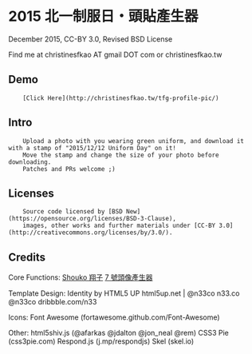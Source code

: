 # 2015 北一制服日・頭貼產生器
December 2015, CC-BY 3.0, Revised BSD License

Find me at christinesfkao AT gmail DOT com or christinesfkao.tw

## Demo

		[Click Here](http://christinesfkao.tw/tfg-profile-pic/)


## Intro
		Upload a photo with you wearing green uniform, and download it with a stamp of "2015/12/12 Uniform Day" on it!
		Move the stamp and change the size of your photo before downloading.
		Patches and PRs welcome ;)

## Licenses
		Source code licensed by [BSD New](https://opensource.org/licenses/BSD-3-Clause),
		images, other works and further materials under [CC-BY 3.0](http://creativecommons.org/licenses/by/3.0/).

## Credits

Core Functions:
		[Shouko 翔子](http://shouko.tw)
		[7 號頭像產生器](http://goooooooogle.github.io/profile-picture-generator/)

Template Design:
    Identity by HTML5 UP
    html5up.net | @n33co
    n33.co @n33co dribbble.com/n33

Icons:
    Font Awesome (fortawesome.github.com/Font-Awesome)

Other:
		html5shiv.js (@afarkas @jdalton @jon_neal @rem)
		CSS3 Pie (css3pie.com)
		Respond.js (j.mp/respondjs)
		Skel (skel.io)

